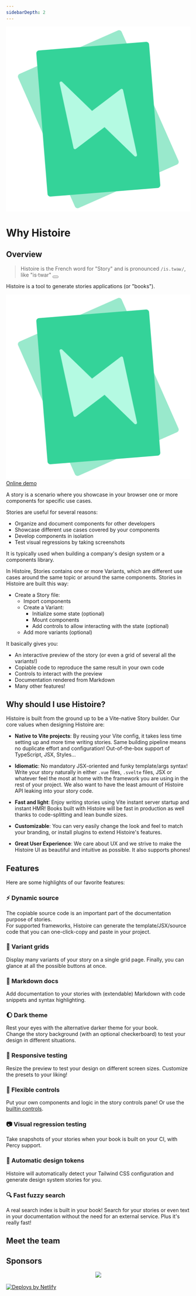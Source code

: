 ```yaml
---
sidebarDepth: 2
---
```


<script setup>
function playAudio () {
  document.querySelector('#histoire-audio').play()
}
</script>

<audio id="histoire-audio">
  <source src="/histoire.mp3" type="audio/mpeg">
</audio>

<div class="htw-flex htw-justify-center htw-mt-12">
  <img src="/logo.svg" alt="Histoire logo" class="htw-max-h-[256px]">
</div>

# Why Histoire

## Overview

> Histoire is the French word for "Story" and is pronounced `/is.twaʁ/`, like "is·twar" <button class="htw-btn htw-p-1 htw-leading-none" v-on:click="playAudio"><Icon icon="carbon:volume-up-filled" class="htw-w-4 htw-h-4 htw-align-middle"/></button>

Histoire is a tool to generate stories applications (or "books").

<a href="https://vue3.examples.histoire.dev/" target="_blank" class="htw-btn htw-flex htw-items-center htw-gap-4 htw-p-4 hover:htw-no-underline">
  <img src="/logo.svg" alt="Logo" class="htw-w-8 htw-h-8">
  Online demo
</a>

A story is a scenario where you showcase in your browser one or more components for specific use cases.

Stories are useful for several reasons:
- Organize and document components for other developers
- Showcase different use cases covered by your components
- Develop components in isolation
- Test visual regressions by taking screenshots

It is typically used when building a company's design system or a components library.

In Histoire, Stories contains one or more Variants, which are different use cases around the same topic or around the same components. Stories in Histoire are built this way:
- Create a Story file:
  - Import components
  - Create a Variant:
    - Initialize some state (optional)
    - Mount components
    - Add controls to allow interacting with the state (optional)
  - Add more variants (optional)

It basically gives you:
- An interactive preview of the story (or even a grid of several all the variants!)
- Copiable code to reproduce the same result in your own code
- Controls to interact with the preview
- Documentation rendered from Markdown
- Many other features!

## Why should I use Histoire?

Histoire is built from the ground up to be a Vite-native Story builder. Our core values when designing Histoire are:

- **Native to Vite projects**: By reusing your Vite config, it takes less time setting up and more time writing stories. Same building pipeline means no duplicate effort and configuration! Out-of-the-box support of TypeScript, JSX, Styles...

- **Idiomatic**: No mandatory JSX-oriented and funky template/args syntax! Write your story naturally in either `.vue` files, `.svelte` files, JSX or whatever feel the most at home with the framework you are using in the rest of your project. We also want to have the least amount of Histoire API leaking into your story code.

- **Fast and light**: Enjoy writing stories using Vite instant server startup and instant HMR! Books built with Histoire will be fast in production as well thanks to code-splitting and lean bundle sizes.

- **Customizable**: You can very easily change the look and feel to match your branding, or install plugins to extend Histoire's features.

- **Great User Experience**: We care about UX and we strive to make the Histoire UI as beautiful and intuitive as possible. It also supports phones!

## Features

Here are some highlights of our favorite features:

### :zap: Dynamic source

The copiable source code is an important part of the documentation purpose of stories.  
For supported frameworks, Histoire can generate the template/JSX/source code that you can one-click-copy and paste in your project.

### :bento: Variant grids

Display many variants of your story on a single grid page. Finally, you can glance at all the possible buttons at once.

### :book: Markdown docs

Add documentation to your stories with (extendable) Markdown with code snippets and syntax highlighting.

### :moon: Dark theme

Rest your eyes with the alternative darker theme for your book.  
Change the story background (with an optional checkerboard) to test your design in different situations.

### :iphone: Responsive testing

Resize the preview to test your design on different screen sizes. Customize the presets to your liking!

### :musical_keyboard: Flexible controls

Put your own components and logic in the story controls pane! Or use the [builtin controls](https://controls.histoire.dev).

### :camera: Visual regression testing

Take snapshots of your stories when your book is built on your CI, with Percy support.

### :art: Automatic design tokens

Histoire will automatically detect your Tailwind CSS configuration and generate design system stories for you.

### :mag: Fast fuzzy search

A real search index is built in your book! Search for your stories or even text in your documentation without the need for an external service. Plus it's really fast!

## Meet the team

<MeetTeam class="htw-mb-24" />

## Sponsors

<p align="center">
  <a href="https://guillaume-chau.info/sponsors/" target="_blank">
    <img src='https://akryum.netlify.app/sponsors.svg'/>
  </a>
</p>

<div class="htw-flex htw-justify-center htw-mb-12">
  <SponsorButton/>
</div>

<div class="htw-text-center htw-my-4">
  <a href="https://www.netlify.com">
    <img src="https://www.netlify.com/img/global/badges/netlify-color-accent.svg" alt="Deploys by Netlify" />
  </a>
</div>